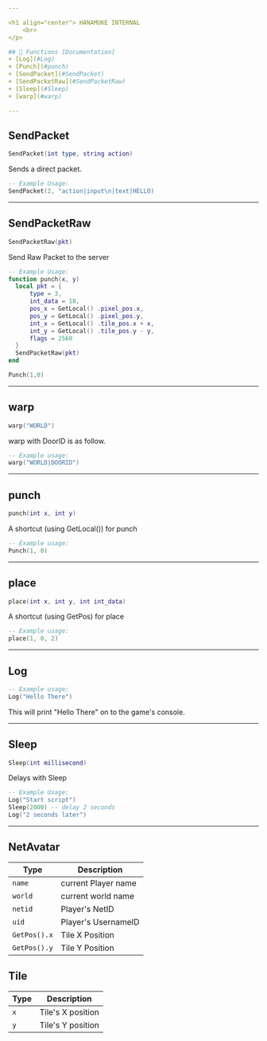 ```yaml
---

<h1 align="center"> HANAMUKE INTERNAL
    <br> 
</p>

## 📝 Functions [Documentation]
+ [Log](#Log)
+ [Punch](#punch)
+ [SendPacket](#SendPacket)
+ [SendPacketRaw](#SendPacketRaw)  
+ [Sleep](#Sleep)
+ [warp](#warp)

---
```


## SendPacket
```lua
SendPacket(int type, string action)
```
Sends a direct packet.
```lua
-- Example Usage:
SendPacket(2, "action|input\n|text|HELLO)
```

---

## SendPacketRaw
```lua
SendPacketRaw(pkt)
```
Send Raw Packet to the server
```lua
-- Example Usage:
function punch(x, y)
  local pkt = {
      type = 3,
      int_data = 18,
      pos_x = GetLocal() .pixel_pos.x,
      pos_y = GetLocal() .pixel_pos.y,
      int_x = GetLocal() .tile_pos.x + x,
      int_y = GetLocal() .tile_pos.y - y,
      flags = 2560
  }
  SendPacketRaw(pkt)
end

Punch(1,0)
```

---

## warp
```lua
warp("WORLD")
```

warp with DoorID is as follow.
```lua
-- Example usage:
warp("WORLD|DOORID")
```

---

## punch
```lua
punch(int x, int y)
```
A shortcut (using GetLocal()) for punch
```lua
-- Example usage:
Punch(1, 0)
```

---

## place
```lua
place(int x, int y, int int_data)
```
A shortcut (using GetPos) for place
```lua
-- Example usage:
place(1, 0, 2)
```

---

## Log
```lua
-- Example usage:
Log("Hello There")
```
This will print "Hello There" on to the game's console.

---

## Sleep
```lua
Sleep(int millisecond)
```
Delays with Sleep
```lua
-- Example Usage:
Log("Start script")
Sleep(2000) -- delay 2 seconds
Log("2 seconds later")
```

---

## **NetAvatar**
| Type      | Description |
| --------- | ----------- |
| `name`| current Player name |
| `world`| current world name |
| `netid`| Player's NetID |
| `uid`     | Player's UsernameID |
| `GetPos().x`| Tile X Position |     
| `GetPos().y`| Tile Y Position |

## **Tile**
| Type      | Description |
| --------- | ----------- |
| `x`| Tile's X position |
| `y`| Tile's Y position |
